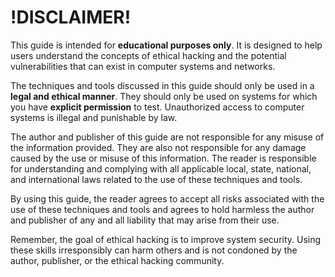 # !DISCLAIMER!

This guide is intended for **educational purposes only**. It is designed to help users understand the concepts of ethical hacking and the potential vulnerabilities that can exist in computer systems and networks.

The techniques and tools discussed in this guide should only be used in a **legal and ethical manner**. They should only be used on systems for which you have **explicit permission** to test. Unauthorized access to computer systems is illegal and punishable by law.

The author and publisher of this guide are not responsible for any misuse of the information provided. They are also not responsible for any damage caused by the use or misuse of this information. The reader is responsible for understanding and complying with all applicable local, state, national, and international laws related to the use of these techniques and tools.

By using this guide, the reader agrees to accept all risks associated with the use of these techniques and tools and agrees to hold harmless the author and publisher of any and all liability that may arise from their use.

Remember, the goal of ethical hacking is to improve system security. Using these skills irresponsibly can harm others and is not condoned by the author, publisher, or the ethical hacking community.
#
